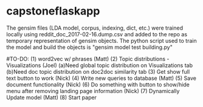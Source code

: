 # capstoneflaskapp

The gensim files (LDA model, corpus, indexing, dict, etc.) were trained locally using reddit_doc_2017-02-16.dump.csv and added to the repo as temporary representation of gensim objects. The python script used to train the model and build the objects is "gensim model test building.py"


#TO-DO:
(1) word2vec w/ phrases (Matt)
(2) Topic distributions - Visualizations (Joel)
    (a)Need global topic distribution on Visualizations tab
    (b)Need doc topic distribution on doc2doc similarity tab
(3) Get show full text button to work (Nick)
(4) Write new queries to database (Matt)
(5) Save document functionality (Nick)
(6) Do something with button to show/hide menu after removing landing page information (Nick)
(7) Dynamically Update model (Matt)
(8) Start paper
